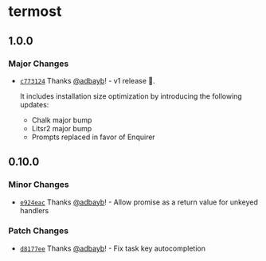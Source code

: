 # termost

## 1.0.0

### Major Changes

- [`c773124`](https://github.com/adbayb/termost/commit/c773124cf7b315aa856b5592bdfef5cd203fb4b2) Thanks [@adbayb](https://github.com/adbayb)! - v1 release 🚀.

  It includes installation size optimization by introducing the following updates:

  - Chalk major bump
  - Litsr2 major bump
  - Prompts replaced in favor of Enquirer

## 0.10.0

### Minor Changes

- [`e924eac`](https://github.com/adbayb/termost/commit/e924eaca807c7dd78c889ad6506825b25aa8a96f) Thanks [@adbayb](https://github.com/adbayb)! - Allow promise as a return value for unkeyed handlers

### Patch Changes

- [`d8177ee`](https://github.com/adbayb/termost/commit/d8177eed3aa6a7351637a15285b33365e97fbae4) Thanks [@adbayb](https://github.com/adbayb)! - Fix task key autocompletion

